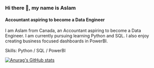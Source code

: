 ### Hi there 👋, my name is Aslam
#### Accountant aspiring to become a Data Engineer

I am Aslam from Canada, an Accountant aspiring to become a Data Engineer. I am currently pursuing learning Python and SQL.
I also enjoy creating business focused dashboards in PowerBI.

Skills: Python / SQL / PowerBI

[![Anurag's GitHub stats](https://github-readme-stats.vercel.app/api?username=aslamfaleel)](https://github.com/anuraghazra/github-readme-stats)


<!--
**aslamfaleel/aslamfaleel** is a ✨ _special_ ✨ repository because its `README.md` (this file) appears on your GitHub profile.

Here are some ideas to get you started:

- 🔭 I’m currently working on Python and SQL.
- 🌱 I’m currently learning Python and SQL.
- 👯 I’m looking to collaborate on Python and SQL.
- 🤔 I’m looking for help with ...
- 💬 Ask me about Python and SQL
- 📫 How to reach me: aslamfaleel@outlook.com  
- 😄 Pronouns: He/Him
- ⚡ Fun fact: ...
-->
